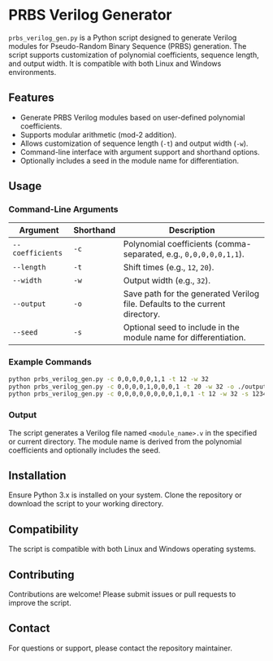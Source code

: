# PRBS Verilog Generator

`prbs_verilog_gen.py` is a Python script designed to generate Verilog modules for Pseudo-Random Binary Sequence (PRBS) generation. The script supports customization of polynomial coefficients, sequence length, and output width. It is compatible with both Linux and Windows environments.

## Features

- Generate PRBS Verilog modules based on user-defined polynomial coefficients.
- Supports modular arithmetic (mod-2 addition).
- Allows customization of sequence length (`-t`) and output width (`-w`).
- Command-line interface with argument support and shorthand options.
- Optionally includes a seed in the module name for differentiation.

## Usage

### Command-Line Arguments

| Argument         | Shorthand | Description                                                                 |
|------------------|-----------|-----------------------------------------------------------------------------|
| `--coefficients` | `-c`      | Polynomial coefficients (comma-separated, e.g., `0,0,0,0,0,1,1`).           |
| `--length`       | `-t`      | Shift times (e.g., `12`, `20`).                                         |
| `--width`        | `-w`      | Output width (e.g., `32`).                                                  |
| `--output`       | `-o`      | Save path for the generated Verilog file. Defaults to the current directory.|
| `--seed`         | `-s`      | Optional seed to include in the module name for differentiation.            |

### Example Commands

```bash
python prbs_verilog_gen.py -c 0,0,0,0,0,1,1 -t 12 -w 32
python prbs_verilog_gen.py -c 0,0,0,0,1,0,0,0,1 -t 20 -w 32 -o ./output
python prbs_verilog_gen.py -c 0,0,0,0,0,0,0,0,1,0,1 -t 12 -w 32 -s 12345
```

### Output

The script generates a Verilog file named `<module_name>.v` in the specified or current directory. The module name is derived from the polynomial coefficients and optionally includes the seed.

## Installation

Ensure Python 3.x is installed on your system. Clone the repository or download the script to your working directory.

## Compatibility

The script is compatible with both Linux and Windows operating systems.

## Contributing

Contributions are welcome! Please submit issues or pull requests to improve the script.

## Contact

For questions or support, please contact the repository maintainer.